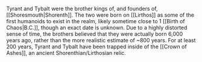 Tyrant and Tybalt were the brother kings of, and founders of, [[Shoresmouth|Shorenth]]. The two were born on [[Lirthos]] as some of the first humanoids to exist in the realm, likely sometime close to 1 [[Birth of Chaos|B.C.]], though an exact date is unknown. Due to a highly distorted sense of time, the brothers believed that they were actually born 6,000 years ago, rather than the more realistic estimate of ~800 years. For at least 200 years, Tyrant and Tybalt have been trapped inside of the [[Crown of Ashes]], an ancient Shorenthian/Lirthosian relic.



